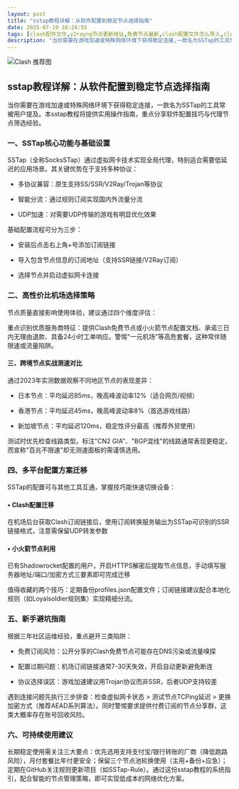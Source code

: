 ```yaml
---
layout: post
title: "sstap教程详解：从软件配置到稳定节点选择指南"
date: 2025-07-19 16:24:55
tags: [clash配件文件,v2rayng节点更新地址,免费节点最新,clash配置文件怎么导入,clashnode免费节点获取,clash买节点]
description: "当你需要在游戏加速或特殊网络环境下获得稳定连接,一款名为SSTap的工具常被用户提及。本sstap教程将提供实用操作指南,重点分享软件配置技巧与代理节点筛选经验。"
---
```


![Clash 推荐图](https://clashjd.github.io/assets/img/clash节点推荐.png)

## sstap教程详解：从软件配置到稳定节点选择指南

当你需要在游戏加速或特殊网络环境下获得稳定连接，一款名为SSTap的工具常被用户提及。本sstap教程将提供实用操作指南，重点分享软件配置技巧与代理节点筛选经验。

### 一、SSTap核心功能与基础设置

SSTap（全称SocksSTap）通过虚拟网卡技术实现全局代理，特别适合需要低延迟的应用场景。其关键优势在于支持多种协议：

- 多协议兼容：原生支持SS/SSR/V2Ray/Trojan等协议

- 智能分流：通过规则订阅实现国内外流量分流

- UDP加速：对需要UDP传输的游戏有明显优化效果

基础配置流程可分为三步：

- 安装后点击右上角+号添加订阅链接

- 导入包含节点信息的订阅地址（支持SSR链接/V2Ray订阅）

- 选择节点并启动虚拟网卡连接

### 二、高性价比机场选择策略

节点质量直接影响使用体验，建议通过四个维度评估：

重点识别优质服务商特征：提供Clash免费节点或小火箭节点配置文档、承诺三日内无理由退款、具备24小时工单响应。警惕"一元机场"等高危套餐，这种常伴随限速或流量陷阱。

#### 三、跨境节点实战测速对比

通过2023年实测数据观察不同地区节点的表现差异：

- 日本节点：平均延迟85ms，晚高峰波动率12%（适合网页/视频）

- 香港节点：平均延迟45ms，晚高峰波动率8%（首选游戏线路）

- 新加坡节点：平均延迟120ms，稳定性评分最高（推荐外贸使用）

测试时优先检查线路类型。标注"CN2 GIA"、"BGP混线"的线路通常表现更稳定，而宣称"百兆不限速"却无测速面板的需谨慎选用。

### 四、多平台配置方案迁移

SSTap的配置可与其他工具互通，掌握技巧能快速切换设备：

#### • Clash配置迁移

在机场后台获取Clash订阅链接后，使用订阅转换服务输出为SSTap可识别的SSR链接格式，注意需保留UDP转发参数

#### • 小火箭节点利用

已有Shadowrocket配置的用户，开启HTTPS解密后提取节点信息，手动填写服务器地址/端口/加密方式三要素即可完成迁移

值得收藏的两个技巧：定期备份profiles.json配置文件；订阅链接建议配合本地化规则（如Loyalsoldier规则集）实现精细分流。

### 五、新手避坑指南

根据三年社区运维经验，重点避开三类陷阱：

- 免费订阅风险：公开分享的Clash免费节点可能存在DNS污染或流量嗅探

- 配置过期问题：机场订阅链接通常7-30天失效，开启自动更新避免断连

- 协议选择误区：游戏加速建议用Trojan协议而非SSR，后者UDP支持较差

遇到连接问题先执行三步排查：检查虚拟网卡状态 > 测试节点TCPing延迟 > 更换加密方式（推荐AEAD系列算法）。同时警惕要求提供付费订阅的节点分享群，这类大概率存在账号回收风险。

### 六、可持续使用建议

长期稳定使用需关注三大要点：优先选用支持支付宝/银行转账的厂商（降低跑路风险），月付套餐比年付更安全；保留三个节点池轮换使用（主用+备份+应急）；定期在GitHub关注规则更新项目（如SSTap-Rule）。通过这份sstap教程的系统指引，配合智能的节点管理策略，即可实现低成本的网络优化方案。